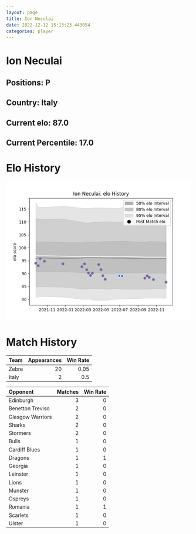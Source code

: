 ```yaml
---  
layout: page  
title: Ion Neculai  
date: 2022-12-12 15:13:23.443054  
categories: player  
---
```

# Ion Neculai

## Positions: P

## Country: Italy

## Current elo: 87.0

## Current Percentile: 17.0

# Elo History


![elo history](history_IonNeculai.png)
# Match History


| Team   |   Appearances |   Win Rate |
|:-------|--------------:|-----------:|
| Zebre  |            20 |       0.05 |
| Italy  |             2 |       0.5  |

| Opponent         |   Matches |   Win Rate |
|:-----------------|----------:|-----------:|
| Edinburgh        |         3 |          0 |
| Benetton Treviso |         2 |          0 |
| Glasgow Warriors |         2 |          0 |
| Sharks           |         2 |          0 |
| Stormers         |         2 |          0 |
| Bulls            |         1 |          0 |
| Cardiff Blues    |         1 |          0 |
| Dragons          |         1 |          1 |
| Georgia          |         1 |          0 |
| Leinster         |         1 |          0 |
| Lions            |         1 |          0 |
| Munster          |         1 |          0 |
| Ospreys          |         1 |          0 |
| Romania          |         1 |          1 |
| Scarlets         |         1 |          0 |
| Ulster           |         1 |          0 |